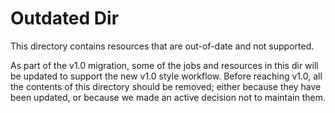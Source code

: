 # Outdated Dir

This directory contains resources that are out-of-date and not supported. 

As part of the v1.0 migration, some of the jobs and resources in this dir will
be updated to support the new v1.0 style workflow. Before reaching v1.0, all the
contents of this directory should be removed; either because they have been
updated, or because we made an active decision not to maintain them.
